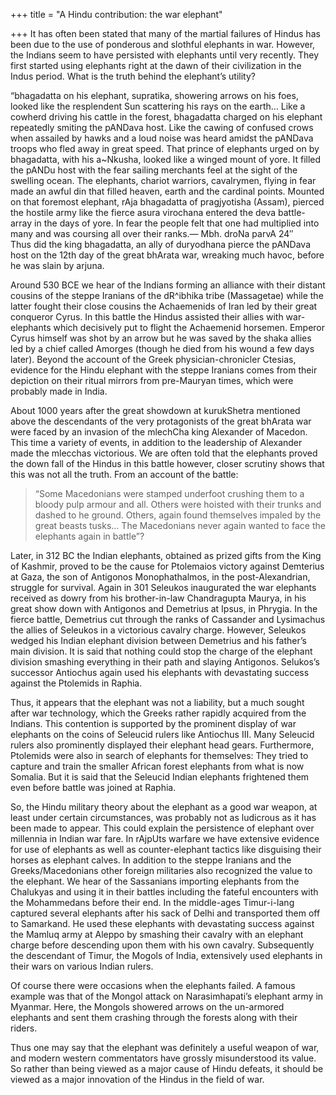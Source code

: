 +++
title = "A Hindu contribution: the war elephant"

+++
It has often been stated that many of the martial failures of Hindus has
been due to the use of ponderous and slothful elephants in war. However,
the Indians seem to have persisted with elephants until very recently.
They first started using elephants right at the dawn of their
civilization in the Indus period. What is the truth behind the
elephant’s utility?  

“bhagadatta on his elephant, supratika, showering arrows on his foes,
looked like the resplendent Sun scattering his rays on the earth… Like a
cowherd driving his cattle in the forest, bhagadatta charged on his
elephant repeatedly smiting the pANDava host. Like the cawing of
confused crows when assailed by hawks and a loud noise was heard amidst
the pANDava troops who fled away in great speed. That prince of
elephants urged on by bhagadatta, with his a\~Nkusha, looked like a
winged mount of yore. It filled the pANDu host with the fear sailing
merchants feel at the sight of the swelling ocean. The elephants,
chariot warriors, cavalrymen, flying in fear made an awful din that
filled heaven, earth and the cardinal points. Mounted on that foremost
elephant, rAja bhagadatta of pragjyotisha (Assam), pierced the hostile
army like the fierce asura virochana entered the deva battle-array in
the days of yore. In fear the people felt that one had multiplied into
many and was coursing all over their ranks.— Mbh. droNa parvA 24″  
Thus did the king bhagadatta, an ally of duryodhana pierce the pANDava
host on the 12th day of the great bhArata war, wreaking much havoc,
before he was slain by arjuna.

Around 530 BCE we hear of the Indians forming an alliance with their
distant cousins of the steppe Iranians of the dR^ibhika tribe
(Massagetae) while the latter fought their close cousins the Achaemenids
of Iran led by their great conqueror Cyrus. In this battle the Hindus
assisted their allies with war-elephants which decisively put to flight
the Achaemenid horsemen. Emperor Cyrus himself was shot by an arrow but
he was saved by the shaka allies led by a chief called Amorges (though
he died from his wound a few days later). Beyond the account of the
Greek physician-chronicler Ctesias, evidence for the Hindu elephant with
the steppe Iranians comes from their depiction on their ritual mirrors
from pre-Mauryan times, which were probably made in India.

About 1000 years after the great showdown at kurukShetra mentioned above
the descendants of the very protagonists of the great bhArata war were
faced by an invasion of the mlechCha king Alexander of Macedon. This
time a variety of events, in addition to the leadership of Alexander
made the mlecchas victorious. We are often told that the elephants
proved the down fall of the Hindus in this battle however, closer
scrutiny shows that this was not all the truth. From an account of the
battle:  

> “Some Macedonians were stamped underfoot crushing them to a bloody pulp
armour and all. Others were hoisted with their trunks and dashed to he
ground. Others, again found themselves impaled by the great beasts
tusks… The Macedonians never again wanted to face the elephants again
in battle”?

Later, in 312 BC the Indian elephants, obtained as prized gifts from the
King of Kashmir, proved to be the cause for Ptolemaios victory against
Demterius at Gaza, the son of Antigonos Monophathalmos, in the
post-Alexandrian, struggle for survival. Again in 301 Seleukos
inaugurated the war elephants received as dowry from his brother-in-law
Chandragupta Maurya, in his great show down with Antigonos and Demetrius
at Ipsus, in Phrygia. In the fierce battle, Demetrius cut through the
ranks of Cassander and Lysimachus the allies of Seleukos in a victorious
cavalry charge. However, Seleukos wedged his Indian elephant division
between Demetrius and his father’s main division. It is said that
nothing could stop the charge of the elephant division smashing
everything in their path and slaying Antigonos. Selukos’s successor
Antiochus again used his elephants with devastating success against the
Ptolemids in Raphia.

Thus, it appears that the elephant was not a liability, but a much
sought after war technology, which the Greeks rather rapidly acquired
from the Indians. This contention is supported by the prominent display
of war elephants on the coins of Seleucid rulers like Antiochus III.
Many Seleucid rulers also prominently displayed their elephant head
gears. Furthermore, Ptolemids were also in search of elephants for
themselves: They tried to capture and train the smaller African forest
elephants from what is now Somalia. But it is said that the Seleucid
Indian elephants frightened them even before battle was joined at
Raphia.

So, the Hindu military theory about the elephant as a good war weapon,
at least under certain circumstances, was probably not as ludicrous as
it has been made to appear. This could explain the persistence of
elephant over millennia in Indian war fare. In rAjpUts warfare we have
extensive evidence for use of elephants as well as counter-elephant
tactics like disguising their horses as elephant calves. In addition to
the steppe Iranians and the Greeks/Macedonians other foreign militaries
also recognized the value to the elephant. We hear of the Sassanians
importing elephants from the Chalukyas and using it in their battles
including the fateful encounters with the Mohammedans before their end.
In the middle-ages Timur-i-lang captured several elephants after his
sack of Delhi and transported them off to Samarkand. He used these
elephants with devastating success against the Mamluq army at Aleppo by
smashing their cavalry with an elephant charge before descending upon
them with his own cavalry. Subsequently the descendant of Timur, the
Mogols of India, extensively used elephants in their wars on various
Indian rulers.

Of course there were occasions when the elephants failed. A famous
example was that of the Mongol attack on Narasimhapati’s elephant army
in Myanmar. Here, the Mongols showered arrows on the un-armored
elephants and sent them crashing through the forests along with their
riders.

Thus one may say that the elephant was definitely a useful weapon of
war, and modern western commentators have grossly misunderstood its
value. So rather than being viewed as a major cause of Hindu defeats, it
should be viewed as a major innovation of the Hindus in the field of
war.
